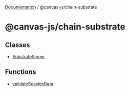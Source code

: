 [Documentation](../../index.md) / @canvas-js/chain-substrate

# @canvas-js/chain-substrate

## Classes

- [SubstrateSigner](classes/SubstrateSigner.md)

## Functions

- [validateSessionData](functions/validateSessionData.md)
